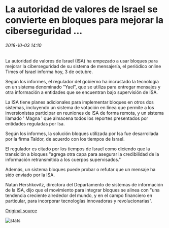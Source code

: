 # La autoridad de valores de Israel se convierte en bloques para mejorar la ciberseguridad ...

###### 2018-10-03 14:10

La autoridad de valores de Israel (ISA) ha empezado a usar bloques para mejorar la ciberseguridad de su sistema de mensajería, el periódico online Times of Israel informa hoy, 3 de octubre.

Según los informes, el regulador del gobierno ha incrustado la tecnología en un sistema denominado "Yael", que se utiliza para entregar mensajes y otra información a entidades que se encuentran bajo supervisión de ISA.

La ISA tiene planes adicionales para implementar bloques en otros dos sistemas, incluyendo un sistema de votación en línea que permite a los inversionistas participar en reuniones de ISA de forma remota, y un sistema llamado ' Magna ' que almacena todos los reportes presentados por entidades reguladas por Isa.

Según los informes, la solución bloques utilizada por Isa fue desarrollada por la firma Taldor, de acuerdo con los tiempos de Israel.

El regulador es citado por los tiempos de Israel como diciendo que la transición a bloques "agrega otra capa para asegurar la credibilidad de la información retransmitida a los cuerpos supervisados."

Además, un sistema bloques puede probar o refutar que un mensaje ha sido enviado por la ISA.

Natan Hershkovitz, directora del Departamento de sistemas de información de la ISA, dijo que el movimiento para integrar bloques se alinea con "una tendencia creciente alrededor del mundo, y en el campo financiero en particular, para incorporar tecnologías innovadoras y revolucionarias".

[Original source](https://cointelegraph.com/news/israel-securities-authority-turns-to-blockchain-for-improving-cybersecurity)

![stats](https://c.statcounter.com/11760860/0/a89fa40b/1/ "stats")